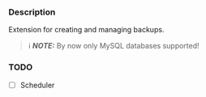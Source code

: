 ### Description

Extension for creating and managing backups.

> ℹ️ **_NOTE:_** By now only MySQL databases supported!


### TODO

- [ ] Scheduler